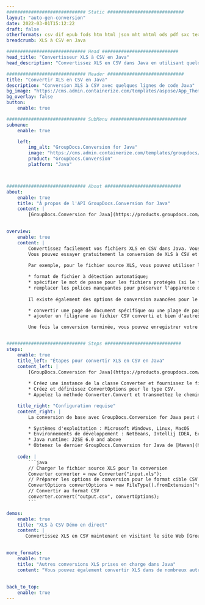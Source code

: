 ```yaml
---
############################# Static ############################
layout: "auto-gen-conversion"
date: 2022-03-01T15:12:22
draft: false
otherformats: csv dif epub fods htm html json mht mhtml ods pdf sxc tex tsv xlam xls xlsb xlsm xlsx xlt xltm xltx xml xps
breadcrumb: XLS à CSV en Java

############################# Head ############################
head_title: "Convertisseur XLS à CSV en Java"
head_description: "Convertissez XLS en CSV dans Java en utilisant quelques lignes de code. Utilisez l'API de conversion de documents GroupDocs pour convertir plus de 160 formats de fichiers."

############################# Header ############################
title: "Convertir XLS en CSV en Java"
description: "Conversion XLS à CSV avec quelques lignes de code Java"
bg_image: "https://cms.admin.containerize.com/templates/aspose/App_Themes/V3/images/bg/header1.png"
bg_overlay: false
button:
    enable: true

############################# SubMenu ############################
submenu:
    enable: true

    left:
        img_alt: "GroupDocs.Conversion for Java"
        image: "https://cms.admin.containerize.com/templates/groupdocs/images/product-logos/90x90-noborder/groupdocs-conversion-java.png"
        product: "GroupDocs.Conversion"
        platform: "Java"



############################# About ############################
about:
    enable: true
    title: "À propos de l'API GroupDocs.Conversion for Java"
    content: |
        [GroupDocs.Conversion for Java](https://products.groupdocs.com/conversion/java/) peut être utilisé pour convertir Microsoft Word, Excel, PowerPoint, PDF, Visio et d'autres formats. GroupDocs.Conversion est une API autonome adaptée aux systèmes back-end et internes nécessitant des performances élevées. Il ne dépend d'aucun logiciel tel que Microsoft ou Open Office.
    

overview:
    enable: true
    content: |
        Convertissez facilement vos fichiers XLS en CSV dans Java. Vous pouvez utiliser seulement quelques lignes de code Java dans n'importe quelle plate-forme de votre choix comme - Windows, Linux, macOS.
        Vous pouvez essayer gratuitement la conversion de XLS à CSV et évaluer la qualité des résultats de conversion. En plus des scénarios de conversion de fichiers simples, vous pouvez essayer des options plus avancées pour charger le fichier source XLS et pour enregistrer le résultat de sortie CSV. 
        
        Par exemple, pour le fichier source XLS, vous pouvez utiliser les options de chargement suivantes :

        * format de fichier à détection automatique;
        * spécifier le mot de passe pour les fichiers protégés (si le format de fichier le prend en charge);
        * remplacer les polices manquantes pour préserver l'apparence du document.
        
        Il existe également des options de conversion avancées pour le fichier CSV :

        * convertir une page de document spécifique ou une plage de pages;
        * ajouter un filigrane au fichier CSV converti et bien d'autres.

        Une fois la conversion terminée, vous pouvez enregistrer votre fichier CSV dans le chemin du fichier local ou dans tout stockage tiers tel que FTP, Amazon S3, Google Drive, Dropbox, etc. Veuillez noter - pour convertir XLS en CSV aucun logiciel supplémentaire n'est nécessaire - comme MS Office, Open Office, Adobe Acrobat Reader, etc.


############################# Steps ############################
steps:
    enable: true
    title_left: "Étapes pour convertir XLS en CSV en Java"
    content_left: |
        [GroupDocs.Conversion for Java](https://products.groupdocs.com/conversion/java/) permet aux développeurs de convertir facilement un fichier XLS en CSV avec quelques lignes de code.
        
        * Créez une instance de la classe Converter et fournissez le fichier XLS avec le chemin complet
        * Créez et définissez ConvertOptions pour le type CSV.
        * Appelez la méthode Converter.Convert et transmettez le chemin complet et le format (CSV) en tant que paramètre

    title_right: "Configuration requise"
    content_right: |
        La conversion de base avec GroupDocs.Conversion for Java peut être effectuée en quelques étapes simples. Nos API sont prises en charge sur toutes les principales plates-formes et systèmes d'exploitation. Avant d'exécuter le code ci-dessous, assurez-vous que les prérequis suivants sont installés sur votre système.

        * Systèmes d'exploitation : Microsoft Windows, Linux, MacOS
        * Environnements de développement : NetBeans, Intellij IDEA, Eclipse, etc.
        * Java runtime: J2SE 6.0 and above
        * Obtenez le dernier GroupDocs.Conversion for Java de [Maven](https://repository.groupdocs.com/webapp/#/artifacts/browse/tree/General/repo/com/groupdocs/groupdocs-conversion)
         
    code: |
        ```java    
        // Charger le fichier source XLS pour la conversion
        Converter converter = new Converter("input.xls");
        // Préparer les options de conversion pour le format cible CSV
        ConvertOptions convertOptions = new FileType().fromExtension("csv").getConvertOptions();
        // Convertir au format CSV
        converter.convert("output.csv", convertOptions);
        ```

demos:
    enable: true
    title: "XLS à CSV Démo en direct"
    content: |
       Convertissez XLS en CSV maintenant en visitant le site Web [GroupDocs.Conversion App](https://products.groupdocs.app/conversion/family). La démo en ligne présente les avantages suivants
          

more_formats:
    enable: true
    title: "Autres conversions XLS prises en charge dans Java"
    content: "Vous pouvez également convertir XLS dans de nombreux autres formats de fichiers. Veuillez consulter la liste ci-dessous."
       
       
back_to_top:
    enable: true
---
```

